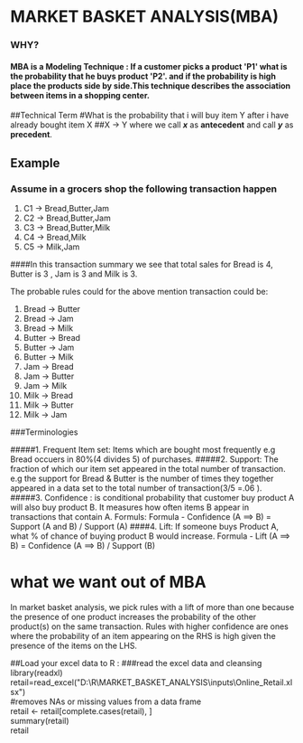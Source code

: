 # **MARKET BASKET ANALYSIS**(MBA)
### WHY?
#### MBA is a Modeling Technique : If a customer picks a product 'P1' what is the probability that he buys product 'P2'. and if the probability is high place the products side by side.This technique describes the association between items in a shopping center.
##Technical Term
#What is the probability that i will buy item Y after i have already bought item X
##X &rarr; Y
where we call ***x*** as **antecedent** and call ***y*** as **precedent**.

## Example
### Assume in a grocers shop the following transaction happen
1. C1 &rarr; Bread,Butter,Jam
2. C2 &rarr; Bread,Butter,Jam
3. C3 &rarr; Bread,Butter,Milk
4. C4 &rarr; Bread,Milk
5. C5 &rarr; Milk,Jam

####In this transaction summary we see that total sales for Bread is 4, Butter is 3 , Jam is 3 and Milk is 3.



The probable rules could for the above mention transaction could be:

1. Bread  &rarr; Butter  
2. Bread &rarr; Jam
3. Bread &rarr; Milk
4. Butter &rarr; Bread
5. Butter &rarr; Jam
6. Butter &rarr; Milk
7. Jam &rarr; Bread
8. Jam &rarr; Butter
9. Jam &rarr; Milk
10. Milk &rarr; Bread
11. Milk &rarr; Butter
12. Milk &rarr; Jam

###Terminologies

#####1. Frequent Item set: Items which are bought most frequently e.g Bread occuers in 80%(4 divides 5) of purchases.
#####2. Support: The fraction of which our item set appeared in the total number of transaction. e.g the support for Bread & Butter is the number of times they together appeared in a data set to the total number of transaction(3/5 =.06 ).
#####3. Confidence :  is conditional probability that customer buy product A will also buy product B. It measures how often items B appear in transactions that contain A.
Formuls: Formula - Confidence (A ==> B) = Support (A and B) / Support (A)
####4. Lift: If someone buys Product A,  what % of chance of buying product B would increase.
Formula - Lift (A ==> B) = Confidence (A ==> B) / Support (B)


# what we want  out of MBA
In market basket analysis, we pick rules with a lift of more than one because the presence of one product increases the probability of the other product(s) on the same transaction. Rules with higher confidence are ones where the probability of an item appearing on the RHS is high given the presence of the items on the LHS.

##Load your excel data to R :
###read the excel data and cleansing
library(readxl)<br />
retail=read_excel("D:\\R\\MARKET_BASKET_ANALYSIS\\inputs\\Online_Retail.xlsx")<br />
\#removes NAs or missing values from a data frame<br />
retail <- retail[complete.cases(retail), ]<br />
summary(retail)<br />
retail<br />


